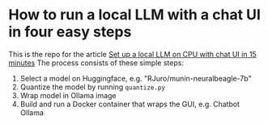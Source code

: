 # How to run a local LLM with a chat UI in four easy steps
This is the repo for the article [Set up a local LLM on CPU with chat UI in 15 minutes](https://towardsdatascience.com/set-up-a-local-llm-on-cpu-with-chat-ui-in-15-minutes-4cdc741408df)
The process consists of these simple steps:

1. Select a model on Huggingface, e.g. "RJuro/munin-neuralbeagle-7b"
2. Quantize the model by running `quantize.py`
3. Wrap model in Ollama image
4. Build and run a Docker container that wraps the GUI, e.g. Chatbot Ollama
